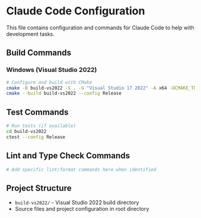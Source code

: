 # Claude Code Configuration

This file contains configuration and commands for Claude Code to help with development tasks.

## Build Commands

### Windows (Visual Studio 2022)
```bash
# Configure and build with CMake
cmake -B build-vs2022 -S . -G "Visual Studio 17 2022" -A x64 -DCMAKE_TOOLCHAIN_FILE=C:/vcpkg/scripts/buildsystems/vcpkg.cmake
cmake --build build-vs2022 --config Release
```

## Test Commands
```bash
# Run tests (if available)
cd build-vs2022
ctest --config Release
```

## Lint and Type Check Commands
```bash
# Add specific lint/format commands here when identified
```

## Project Structure
- `build-vs2022/` - Visual Studio 2022 build directory
- Source files and project configuration in root directory